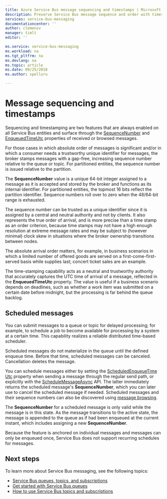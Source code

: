 ```yaml
---
title: Azure Service Bus message sequencing and timestamps | Microsoft Docs
description: Preserve Service Bus message sequence and order with timestamps
services: service-bus-messaging
documentationcenter: ''
author: clemensv
manager: timlt
editor: ''

ms.service: service-bus-messaging
ms.workload: na
ms.tgt_pltfrm: na
ms.devlang: na
ms.topic: article
ms.date: 09/25/2018
ms.author: spelluru

---
```


# Message sequencing and timestamps

Sequencing and timestamping are two features that are always enabled on all Service Bus entities and surface through the [Sequence​Number](/dotnet/api/microsoft.servicebus.messaging.brokeredmessage.sequencenumber) and [EnqueuedTimeUtc](/dotnet/api/microsoft.servicebus.messaging.brokeredmessage.enqueuedtimeutc) properties of received or browsed messages.

For those cases in which absolute order of messages is significant and/or in which a consumer needs a trustworthy unique identifier for messages, the broker stamps messages with a gap-free, increasing sequence number relative to the queue or topic. For partitioned entities, the sequence number is issued relative to the partition.

The **SequenceNumber** value is a unique 64-bit integer assigned to a message as it is accepted and stored by the broker and functions as its internal identifier. For partitioned entities, the topmost 16 bits reflect the partition identifier. Sequence numbers roll over to zero when the 48/64-bit range is exhausted.

The sequence number can be trusted as a unique identifier since it is assigned by a central and neutral authority and not by clients. It also represents the true order of arrival, and is more precise than a time stamp as an order criterion, because time stamps may not have a high enough resolution at extreme message rates and may be subject to (however minimal) clock skew in situations where the broker ownership transitions between nodes.

The absolute arrival order matters, for example, in business scenarios in which a limited number of offered goods are served on a first-come-first-served basis while supplies last; concert ticket sales are an example.

The time-stamping capability acts as a neutral and trustworthy authority that accurately captures the UTC time of arrival of a message, reflected in the **EnqueuedTimeUtc** property. The value is useful if a business scenario depends on deadlines, such as whether a work item was submitted on a certain date before midnight, but the processing is far behind the queue backlog.

## Scheduled messages

You can submit messages to a queue or topic for delayed processing; for example, to schedule a job to become available for processing by a system at a certain time. This capability realizes a reliable distributed time-based scheduler.

Scheduled messages do not materialize in the queue until the defined enqueue time. Before that time, scheduled messages can be canceled. Cancellation deletes the message.

You can schedule messages either by setting the [Scheduled​Enqueue​Time​Utc](/dotnet/api/microsoft.azure.servicebus.message.scheduledenqueuetimeutc) property when sending a message through the regular send path, or explicitly with the [ScheduleMessageAsync](/dotnet/api/microsoft.azure.servicebus.queueclient.schedulemessageasync#Microsoft_Azure_ServiceBus_QueueClient_ScheduleMessageAsync_Microsoft_Azure_ServiceBus_Message_System_DateTimeOffset_) API. The latter immediately returns the scheduled message's **SequenceNumber**, which you can later use to cancel the scheduled message if needed. Scheduled messages and their sequence numbers can also be discovered using [message browsing](message-browsing.md).

The **SequenceNumber** for a scheduled message is only valid while the message is in this state. As the message transitions to the active state, the message is appended to the queue as if had been enqueued at the current instant, which includes assigning a new **SequenceNumber**.

Because the feature is anchored on individual messages and messages can only be enqueued once, Service Bus does not support recurring schedules for messages.

## Next steps

To learn more about Service Bus messaging, see the following topics:

* [Service Bus queues, topics, and subscriptions](service-bus-queues-topics-subscriptions.md)
* [Get started with Service Bus queues](service-bus-dotnet-get-started-with-queues.md)
* [How to use Service Bus topics and subscriptions](service-bus-dotnet-how-to-use-topics-subscriptions.md)